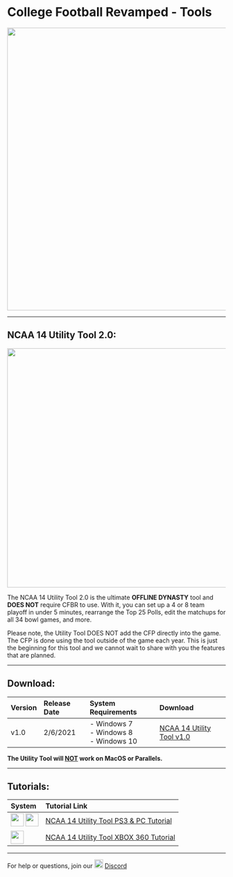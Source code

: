 # College Football Revamped - Tools

<p align="center">
  <img width="650" src="https://github.com/cfbrevamped/CFBR-Easy-Installer/blob/master/assets/images/CFBR.png">
</p>

---------
## NCAA 14 Utility Tool 2.0:

<p align="center">
  <img width="550" src="https://github.com/cfbrevamped/CFBR-Easy-Installer/blob/master/assets/images/utility-tool/4-team.PNG">
</p>

The NCAA 14 Utility Tool 2.0 is the ultimate **OFFLINE DYNASTY** tool and **DOES NOT** require CFBR to use. With it, you can set up a 4 or 8 team playoff in under 5 minutes, rearrange the Top 25 Polls, edit the matchups for all 34 bowl games, and more. 

Please note, the Utility Tool DOES NOT add the CFP directly into the game. The CFP is done using the tool outside of the game each year. This is just the beginning for this tool and we cannot wait to share with you the features that are planned.

---------
## Download:
| **Version** | **Release Date** | **System Requirements** | **Download** |
|:----|:----|:----|:----|
| v1.0 | 2/6/2021 | - Windows 7<br>- Windows 8<br>- Windows 10 | [NCAA 14 Utility Tool v1.0](http://bit.ly/NCAA_UtilityTool)

**The Utility Tool will <ins>NOT</ins> work on MacOS or Parallels.**

---------
## Tutorials:

| **System** | **Tutorial Link** |
|:----|:----|
| <img height="30" src="https://raw.githubusercontent.com/cfbrevamped/CFBR-Easy-Installer/master/assets/images/PC.jpg"> <img height="30" src="https://raw.githubusercontent.com/cfbrevamped/CFBR-Easy-Installer/master/assets/images/PS3.png"> | [NCAA 14 Utility Tool PS3 & PC Tutorial](https://www.youtube.com/watch?v=pcJVEmalO5I)
| <img height="30" src="https://raw.githubusercontent.com/cfbrevamped/CFBR-Easy-Installer/master/assets/images/xbox-small.png"> | [NCAA 14 Utility Tool XBOX 360 Tutorial](https://youtu.be/0STocNpE7hc)

---------
For help or questions, join our <img width="20" src="https://logo-logos.com/wp-content/uploads/2018/03/Discord_icon.png"> [Discord](https://discord.com/invite/cfbr)

